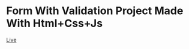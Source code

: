 # Form With Validation Project Made With Html+Css+Js

[Live](https://mertsahin89.github.io/Odin-Form-Validation/) 



